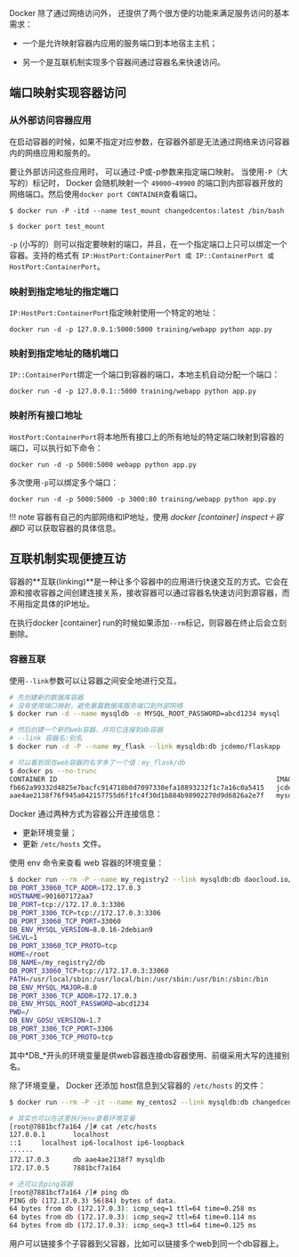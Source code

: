 Docker 除了通过网络访问外， 还提供了两个很方便的功能来满足服务访问的基本需求：

- 一个是允许映射容器内应用的服务端口到本地宿主主机；

- 另一个是互联机制实现多个容器间通过容器名来快速访问。 

## 端口映射实现容器访问

### 从外部访问容器应用

在启动容器的时候，如果不指定对应参数，在容器外部是无法通过网络来访问容器内的网络应用和服务的。

要让外部访问这些应用时， 可以通过-P或-p参数来指定端口映射。 当使用`-P`（大写的）标记时， Docker 会随机映射一个 `49000~49900` 的端口到内部容器开放的网络端口。然后使用`docker port CONTAINER`查看端口。

```shell
$ docker run -P -itd --name test_mount changedcentos:latest /bin/bash

$ docker port test_mount
```

`-p` (小写的）则可以指定要映射的端口，并且，在一个指定端口上只可以绑定一个容器。支持的格式有 `IP:HostPort:ContainerPort 或 IP::ContainerPort 或 HostPort:ContainerPort`。

### 映射到指定地址的指定端口

`IP:HostPort:ContainerPort`指定映射使用一个特定的地址：

```
docker run -d -p 127.0.0.1:5000:5000 training/webapp python app.py 
```

### 映射到指定地址的随机端口

`IP::ContainerPort`绑定一个端口到容器的端口，本地主机自动分配一个端口：

```
docker run -d -p 127.0.0.1::5000 training/webapp python app.py 
```

### 映射所有接口地址

`HostPort:ContainerPort`将本地所有接口上的所有地址的特定端口映射到容器的端口，可以执行如下命令：

```
docker run -d -p 5000:5000 webapp python app.py
```

多次使用`-p`可以绑定多个端口：

```
docker run -d -p 5000:5000 -p 3000:80 training/webapp python app.py 
```

!!! note
	容器有自己的内部网络和IP地址，使用 *docker [container]  inspect＋容器ID* 可以获取容器的具体信息。

## 互联机制实现便捷互访

容器的**互联(Iinking)**是一种让多个容器中的应用进行快速交互的方式。它会在源和接收容器之间创建连接关系，接收容器可以通过容器名快速访问到源容器，而不用指定具体的IP地址。

在执行docker [container] run的时候如果添加`--rm`标记，则容器在终止后会立刻删除。

### 容器互联

使用`--link`参数可以让容器之间安全地进行交互。

```bash
# 先创建新的数据库容器
# 没有使用端口映射，避免暴露数据库服务端口到外部网络
$ docker run -d --name mysqldb -e MYSQL_ROOT_PASSWORD=abcd1234 mysql

# 然后创建一个新的web容器，并将它连接到db容器
# --link 容器名:别名
$ docker run -d -P --name my_flask --link mysqldb:db jcdemo/flaskapp

# 可以看到现在web容器的名字多了一个值：my_flask/db
$ docker ps --no-trunc
CONTAINER ID                                                       IMAGE                                                                     COMMAND                                            CREATED             STATUS              PORTS                     NAMES
fb662a99332d4825e7bacfc914718b0d7097330efa10893232f1c7a16c0a5415   jcdemo/flaskapp                                                           "python /src/app.py"                               8 minutes ago       Up 8 minutes        0.0.0.0:32770->5000/tcp   my_flask
aae4ae2138f76f945a042157755d6f1fc4f30d1b884b98902270d9d6826a2e7f   mysql                                                                     "docker-entrypoint.sh mysqld"                      21 minutes ago      Up 21 minutes       3306/tcp, 33060/tcp       my_flask/db,mysqldb
```

Docker 通过两种方式为容器公开连接信息：

- 更新环境变量；
- 更新 `/etc/hosts` 文件。

使用 env 命令来查看 web 容器的环境变量：

```bash
$ docker run --rm -P --name my_registry2 --link mysqldb:db daocloud.io/registry env
DB_PORT_33060_TCP_ADDR=172.17.0.3
HOSTNAME=901607172aa7
DB_PORT=tcp://172.17.0.3:3306
DB_PORT_3306_TCP=tcp://172.17.0.3:3306
DB_PORT_33060_TCP_PORT=33060
DB_ENV_MYSQL_VERSION=8.0.16-2debian9
SHLVL=1
DB_PORT_33060_TCP_PROTO=tcp
HOME=/root
DB_NAME=/my_registry2/db
DB_PORT_33060_TCP=tcp://172.17.0.3:33060
PATH=/usr/local/sbin:/usr/local/bin:/usr/sbin:/usr/bin:/sbin:/bin
DB_ENV_MYSQL_MAJOR=8.0
DB_PORT_3306_TCP_ADDR=172.17.0.3
DB_ENV_MYSQL_ROOT_PASSWORD=abcd1234
PWD=/
DB_ENV_GOSU_VERSION=1.7
DB_PORT_3306_TCP_PORT=3306
DB_PORT_3306_TCP_PROTO=tcp
```

其中*DB_*开头的环境变量是供web容器连接db容器使用、前缀采用大写的连接别名。

除了环境变量， Docker 还添加 host信息到父容器的 `/etc/hosts` 的文件：

```bash
$ docker run --rm -P -it --name my_centos2 --link mysqldb:db changedcentos /bin/bash

# 其实也可以在这里执行env查看环境变量
[root@7881bcf7a164 /]# cat /etc/hosts
127.0.0.1       localhost
::1     localhost ip6-localhost ip6-loopback
······
172.17.0.3      db aae4ae2138f7 mysqldb
172.17.0.5      7881bcf7a164

# 还可以去ping容器
[root@7881bcf7a164 /]# ping db
PING db (172.17.0.3) 56(84) bytes of data.
64 bytes from db (172.17.0.3): icmp_seq=1 ttl=64 time=0.258 ms
64 bytes from db (172.17.0.3): icmp_seq=2 ttl=64 time=0.114 ms
64 bytes from db (172.17.0.3): icmp_seq=3 ttl=64 time=0.125 ms
```

用户可以链接多个子容器到父容器，比如可以链接多个web到同一个db容器上。